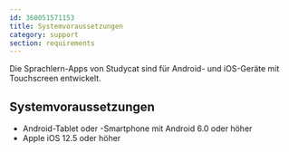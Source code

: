 ```yaml
---
id: 360051571153
title: Systemvoraussetzungen 
category: support
section: requirements
---
```

Die Sprachlern-Apps von Studycat sind für Android- und iOS-Geräte mit Touchscreen entwickelt.

## Systemvoraussetzungen

- Android-Tablet oder -Smartphone mit Android 6.0 oder höher
- Apple iOS 12.5 oder höher

